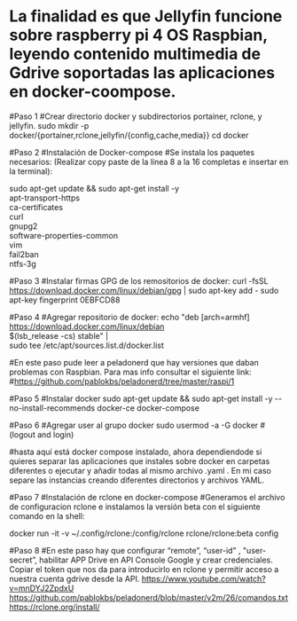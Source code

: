 # La finalidad es que Jellyfin funcione sobre raspberry pi 4 OS Raspbian, leyendo contenido multimedia de Gdrive soportadas las aplicaciones en docker-coompose.

#Paso 1
#Crear directorio docker y subdirectorios portainer, rclone, y jellyfin.
sudo mkdir -p docker/{portainer,rclone,jellyfin/{config,cache,media}}
cd docker

#Paso 2
#Instalación de Docker-compose 
#Se instala los paquetes necesarios: (Realizar copy paste de la línea 8 a la 16 completas e insertar en la terminal):

sudo apt-get update && sudo apt-get install -y \
  apt-transport-https \
  ca-certificates \
  curl \
  gnupg2 \
  software-properties-common \
  vim \
  fail2ban \
  ntfs-3g

#Paso 3
#Instalar firmas GPG de los remositorios de docker:
curl -fsSL https://download.docker.com/linux/debian/gpg | sudo apt-key add -
 sudo apt-key fingerprint 0EBFCD88

#Paso 4
#Agregar repositorio de docker:
echo "deb [arch=armhf] https://download.docker.com/linux/debian \
     $(lsb_release -cs) stable" | \
    sudo tee /etc/apt/sources.list.d/docker.list

#En este paso pude leer a peladonerd que hay versiones que daban problemas con Raspbian. Para mas info consultar el siguiente link:
#https://github.com/pablokbs/peladonerd/tree/master/raspi/1

#Paso 5
#Instalar docker
sudo apt-get update && sudo apt-get install -y --no-install-recommends docker-ce docker-compose

#Paso 6
#Agregar user al grupo docker
sudo usermod -a -G docker <usuario>
#(logout and login)
  

#hasta aquí está docker compose instalado, ahora dependiendode si quieres separar las aplicaciones que instales sobre docker en carpetas diferentes o ejecutar y añadir todas al mismo archivo .yaml . En mi caso separe las instancias creando diferentes directorios y archivos YAML.



#Paso 7
#Instalación de rclone en docker-compose
#Generamos el archivo de configuracion rclone e instalamos la versión beta con el siguiente comando en la shell:

docker run -it -v ~/.config/rclone:/config/rclone rclone/rclone:beta config

#Paso 8
#En este paso hay que configurar “remote”, “user-id" , "user-secret”, habilitar APP Drive en API Console Google y crear credenciales. Copiar el token que nos da para introducirlo en rclone y permitir acceso a nuestra cuenta gdrive desde la API.
       https://www.youtube.com/watch?v=mnDYJ2ZpdxU
       https://github.com/pablokbs/peladonerd/blob/master/v2m/26/comandos.txt
       https://rclone.org/install/
